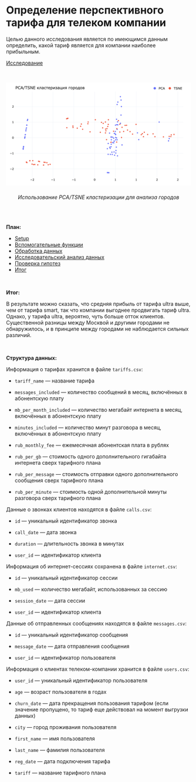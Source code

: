 # Определение перспективного тарифа для телеком компании

Целью данного исследования является по имеющимся данным определить, какой тариф является для компании наиболее
прибыльным.

[Исследование](https://rusmux.github.io/yandex-projects/3-tariffs)

<br>

<p align="center"><img src="cities_clustering.png" height="auto" width=800/></p>
<h6 align="center">Использование PCA/TSNE кластеризации для анализа городов</h6>

<br>


**План:**

<div class="toc">
   <ul class="toc-item">
      <li><span><a href=https://github.com/rusmux/yandex-tariffs/tree/main/Yandex.Tariffs.ipynb data-toc-modified-id="Setup-2">Setup</a></span></li>
      <li><span><a href=https://github.com/rusmux/yandex-tariffs/tree/main/Yandex.Tariffs.ipynb data-toc-modified-id="Вспомогательные-функции-3">Вспомогательные функции</a></span></li>
      <li><span><a href=https://github.com/rusmux/yandex-tariffs/tree/main/Yandex.Tariffs.ipynb data-toc-modified-id="Обработка-данных-4">Обработка данных</a></span></li>
      <li><span><a href="https://github.com/rusmux/yandex-tariffs/tree/main/Yandex.Tariffs.ipynb data-toc-modified-id="Исследовательский-анализ-данных-5">Исследовательский анализ данных</a></span></li>
      <li><span><a href=https://github.com/rusmux/yandex-tariffs/tree/main/Yandex.Tariffs.ipynb data-toc-modified-id="Проверка-гипотез-6">Проверка гипотез</a></span></li>
      <li><span><a href=https://github.com/rusmux/yandex-tariffs/tree/main/Yandex.Tariffs.ipynb data-toc-modified-id="Итог-7">Итог</a></span></li>
   </ul>
</div>

<br>

**Итог:**

В результате можно сказать, что средняя прибыль от тарифа ultra выше, чем от тарифа smart, так что компании выгоднее
продвигать тариф ultra. Однако, у тарифа ultra, вероятно, чуть больше отток клиентов. Существенной разницы между Москвой
и другими городами не обнаружилось, и в принципе между городами не наблюдается сильных различий.

<br>

**Структура данных:**

Информация о тарифах хранится в файле `tariffs.csv`:

* `tariff_name` — название тарифа


* `messages_included` — количество сообщений в месяц, включённых в абонентскую плату


* `mb_per_month_included` — количество мегабайт интернета в месяц, включённых в абонентскую плату


* `minutes_included` — количество минут разговора в месяц, включённых в абонентскую плату


* `rub_monthly_fee` — ежемесячная абонентская плата в рублях


* `rub_per_gb` — стоимость одного дополнительного гигабайта интернета сверх тарифного плана


* `rub_per_message` — стоимость отправки одного дополнительного сообщения сверх тарифного плана


* `rub_per_minute` — стоимость одной дополнительной минуты разговора сверх тарифного плана

Данные о звонках клиентов находятся в файле `calls.csv`:

* `id` — уникальный идентификатор звонка


* `call_date` — дата звонка


* `duration` — длительность звонка в минутах


* `user_id` — идентификатор клиента

Информация об интернет-сессиях сохранена в файле `internet.csv`:

* `id` — уникальный идентификатор сессии


* `mb_used` — количество мегабайт, использованных за сессию


* `session_date` — дата сессии


* `user_id` — идентификатор клиента

Данные об отправленных сообщениях находятся в файле `messages.csv`:

* `id` — уникальный идентификатор сообщения


* `message_date` — дата отправления сообщения


* `user_id` — идентификатор пользователя

Информация о клиентах телеком-компании хранится в файле `users.csv`:

* `user_id` — уникальный идентификатор пользователя


* `age` — возраст пользователя в годах


* `churn_date` — дата прекращения пользования тарифом (если значение пропущено, то тариф еще действовал на момент
  выгрузки данных)


* `city` — город проживания пользователя


* `first_name` — имя пользователя


* `last_name` — фамилия пользователя


* `reg_date` — дата подключения тарифа


* `tariff` — название тарифного плана	
